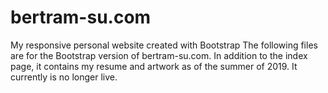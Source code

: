 # bertram-su.com
My responsive personal website created with Bootstrap
The following files are for the Bootstrap version of bertram-su.com. In addition to the index page, it contains my resume and artwork as 
of the summer of 2019. It currently is no longer live.
